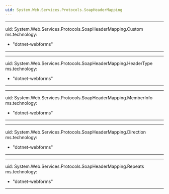 ```yaml
---
uid: System.Web.Services.Protocols.SoapHeaderMapping
---
```


---
uid: System.Web.Services.Protocols.SoapHeaderMapping.Custom
ms.technology: 
  - "dotnet-webforms"
---

---
uid: System.Web.Services.Protocols.SoapHeaderMapping.HeaderType
ms.technology: 
  - "dotnet-webforms"
---

---
uid: System.Web.Services.Protocols.SoapHeaderMapping.MemberInfo
ms.technology: 
  - "dotnet-webforms"
---

---
uid: System.Web.Services.Protocols.SoapHeaderMapping.Direction
ms.technology: 
  - "dotnet-webforms"
---

---
uid: System.Web.Services.Protocols.SoapHeaderMapping.Repeats
ms.technology: 
  - "dotnet-webforms"
---
